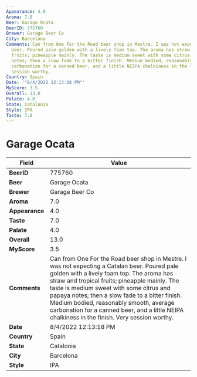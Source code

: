 ```yaml
---
Appearance: 4.0
Aroma: 7.0
Beer: Garage Ocata
BeerID: 775760
Brewer: Garage Beer Co
City: Barcelona
Comments: Can from One For the Road beer shop in Mestre. I was not expecting a Catalan
  beer. Poured pale golden with a lively foam top. The aroma has straw and tropical
  fruits; pineapple mainly. The taste is medium sweet with some citrus and papaya
  notes; then a slow fade to a bitter finish. Medium bodied, reasonably smooth, average
  carbonation for a canned beer, and a little NEIPA chalkiness in the finish. Very
  session worthy.
Country: Spain
Date: '"8/4/2022 12:13:18 PM"'
MyScore: 3.5
Overall: 13.0
Palate: 4.0
State: Catalonia
Style: IPA
Taste: 7.0
---
```


# Garage Ocata

| Field         | Value |
|---------------|-------|
| **BeerID** | 775760 |
| **Beer** | Garage Ocata |
| **Brewer** | Garage Beer Co |
| **Aroma** | 7.0 |
| **Appearance** | 4.0 |
| **Taste** | 7.0 |
| **Palate** | 4.0 |
| **Overall** | 13.0 |
| **MyScore** | 3.5 |
| **Comments** | Can from One For the Road beer shop in Mestre. I was not expecting a Catalan beer. Poured pale golden with a lively foam top. The aroma has straw and tropical fruits; pineapple mainly. The taste is medium sweet with some citrus and papaya notes; then a slow fade to a bitter finish. Medium bodied, reasonably smooth, average carbonation for a canned beer, and a little NEIPA chalkiness in the finish. Very session worthy. |
| **Date** | 8/4/2022 12:13:18 PM |
| **Country** | Spain |
| **State** | Catalonia |
| **City** | Barcelona |
| **Style** | IPA |
